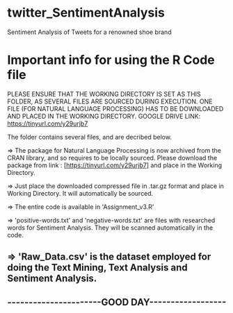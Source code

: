 # twitter_SentimentAnalysis
Sentiment Analysis of Tweets for a renowned shoe brand


# Important info for using the R Code file 

PLEASE ENSURE THAT THE WORKING DIRECTORY IS SET AS THIS FOLDER, AS SEVERAL FILES ARE SOURCED DURING EXECUTION.
ONE FILE (FOR NATURAL LANGUAGE PROCESSING) HAS TO BE DOWNLOADED AND PLACED IN THE WORKING DIRECTORY. GOOGLE DRIVE LINK: https://tinyurl.com/y29urjb7

The folder contains several files, and are decribed below.

=> The package for Natural Language Processing is now archived from the CRAN library, and so requires to be locally sourced. Please download the package from link : [https://tinyurl.com/y29urjb7] and place in the Working Directory.

=> Just place the downloaded compressed file in .tar.gz format and place in Working Directory. It will automatically be sourced.


=> The entire code is available in 'Assignment_v3.R'

=> 'positive-words.txt' and 'negative-words.txt' are files with researched words for Sentiment Analysis. They will be scanned automatically in the code.

=> 'Raw_Data.csv' is the dataset employed for doing the Text Mining, Text Analysis and Sentiment Analysis.
------------------------------------------------
----------------------GOOD DAY------------------
------------------------------------------------
